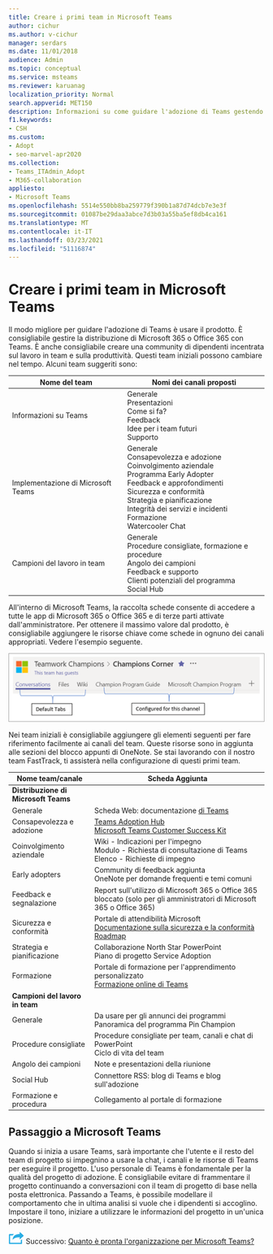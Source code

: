 ```yaml
---
title: Creare i primi team in Microsoft Teams
author: cichur
ms.author: v-cichur
manager: serdars
ms.date: 11/01/2018
audience: Admin
ms.topic: conceptual
ms.service: msteams
ms.reviewer: karuanag
localization_priority: Normal
search.appverid: MET150
description: Informazioni su come guidare l'adozione di Teams gestendo la distribuzione di Microsoft 365 o Office 365 con Teams, incluso come aggiungere risorse chiave come schede nei canali appropriati.
f1.keywords:
- CSH
ms.custom:
- Adopt
- seo-marvel-apr2020
ms.collection:
- Teams_ITAdmin_Adopt
- M365-collaboration
appliesto:
- Microsoft Teams
ms.openlocfilehash: 5514e550bb8ba259779f390b1a87d74dcb7e3e3f
ms.sourcegitcommit: 01087be29daa3abce7d3b03a55ba5ef8db4ca161
ms.translationtype: MT
ms.contentlocale: it-IT
ms.lasthandoff: 03/23/2021
ms.locfileid: "51116874"
---
```

# <a name="create-your-first-teams-in-microsoft-teams"></a>Creare i primi team in Microsoft Teams

Il modo migliore per guidare l'adozione di Teams è usare il prodotto. È consigliabile gestire la distribuzione di Microsoft 365 o Office 365 con Teams. È anche consigliabile creare una community di dipendenti incentrata sul lavoro in team e sulla produttività. Questi team iniziali possono cambiare nel tempo. Alcuni team suggeriti sono:

| Nome del team | Nomi dei canali proposti |
| --------- | ---------------------- |
| Informazioni su Teams | Generale</br> Presentazioni</br> Come si fa?</br>Feedback </br> Idee per i team futuri </br> Supporto |
| Implementazione di Microsoft Teams | Generale <br/> Consapevolezza e adozione <br/> Coinvolgimento aziendale <br/> Programma Early Adopter <br/> Feedback e approfondimenti <br/> Sicurezza e conformità <br/> Strategia e pianificazione <br/> Integrità dei servizi e incidenti <br/> Formazione <br/> Watercooler Chat |
| Campioni del lavoro in team | Generale <br/> Procedure consigliate, formazione e procedure <br/> Angolo dei campioni <br/> Feedback e supporto <br/> Clienti potenziali del programma <br/> Social Hub |

All'interno di [](/microsoftteams/platform/concepts/tabs/tabs-overview) Microsoft Teams, la raccolta schede consente di accedere a tutte le app di Microsoft 365 o Office 365 e di terze parti attivate dall'amministratore. Per ottenere il massimo valore dal prodotto, è consigliabile aggiungere le risorse chiave come schede in ognuno dei canali appropriati. Vedere l'esempio seguente.

![Schermata che mostra le schede predefinite e personalizzate](media/teams-adoption-tab-example.png)

Nei team iniziali è consigliabile aggiungere gli elementi seguenti per fare riferimento facilmente ai canali del team. Queste risorse sono in aggiunta alle sezioni del blocco appunti di OneNote. Se stai lavorando con il nostro team FastTrack, ti assisterà nella configurazione di questi primi team. 

|Nome team/canale | Scheda Aggiunta |
|----------------- | ---------- |
| **Distribuzione di Microsoft Teams** ||
| Generale | Scheda Web: documentazione [di Teams](./index.yml) |
| Consapevolezza e adozione | [Teams Adoption Hub](https://aka.ms/DriveTeamsAdoption)<br/>[Microsoft Teams Customer Success Kit](https://aka.ms/TeamsCustomerSuccess)|
| Coinvolgimento aziendale | Wiki - Indicazioni per l'impegno<br/>Modulo - Richiesta di consultazione di Teams<br/>Elenco - Richieste di impegno |
|Early adopters | Community di feedback aggiunta <br/> OneNote per domande frequenti e temi comuni |
| Feedback e segnalazione | Report sull'utilizzo di Microsoft 365 o Office 365 bloccato (solo per gli amministratori di Microsoft 365 o Office 365) |
| Sicurezza e conformità | Portale di attendibilità Microsoft <br/> [Documentazione sulla sicurezza e la conformità](/office365/securitycompliance/index)<br/> [Roadmap](/office365/securitycompliance/security-roadmap) |
| Strategia e pianificazione | Collaborazione North Star PowerPoint <br/> Piano di progetto Service Adoption |
| Formazione | Portale di formazione per l'apprendimento personalizzato <br/> [Formazione online di Teams](https://aka.ms/TeamsTraining) |
| **Campioni del lavoro in team**|  |
| Generale | Da usare per gli annunci dei programmi <br/> Panoramica del programma Pin Champion |
| Procedure consigliate | Procedure consigliate per team, canali e chat di PowerPoint <br/> Ciclo di vita del team |
| Angolo dei campioni | Note e presentazioni della riunione |
| Social Hub | Connettore RSS: blog di Teams e blog sull'adozione |
| Formazione e procedura | Collegamento al portale di formazione |

## <a name="making-the-switch-to-microsoft-teams"></a>Passaggio a Microsoft Teams

Quando si inizia a usare Teams, sarà importante che l'utente e il resto del team di progetto si impegnino a usare la chat, i canali e le risorse di Teams per eseguire il progetto. L'uso personale di Teams è fondamentale per la qualità del progetto di adozione. È consigliabile evitare di frammentare il progetto continuando a conversazioni con il team di progetto di base nella posta elettronica. Passando a Teams, è possibile modellare il comportamento che in ultima analisi si vuole che i dipendenti si accoglino. Impostare il tono, iniziare a utilizzare le informazioni del progetto in un'unica posizione.  

![Icona che illustra il passaggio successivo ](media/teams-adoption-next-icon.png) Successivo: [Quanto è pronta l'organizzazione per Microsoft Teams?](teams-adoption-assess-readiness.md)